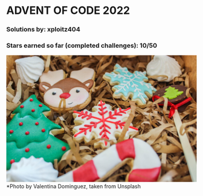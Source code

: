 # ADVENT OF CODE 2022

### Solutions by: xploitz404
### Stars earned so far (completed challenges): 10/50

![Pretty xmas cookies](valentina-dominguez-syJhMS-Jxxg-unsplash.jpg)
*Photo by Valentina Dominguez, taken from Unsplash 
